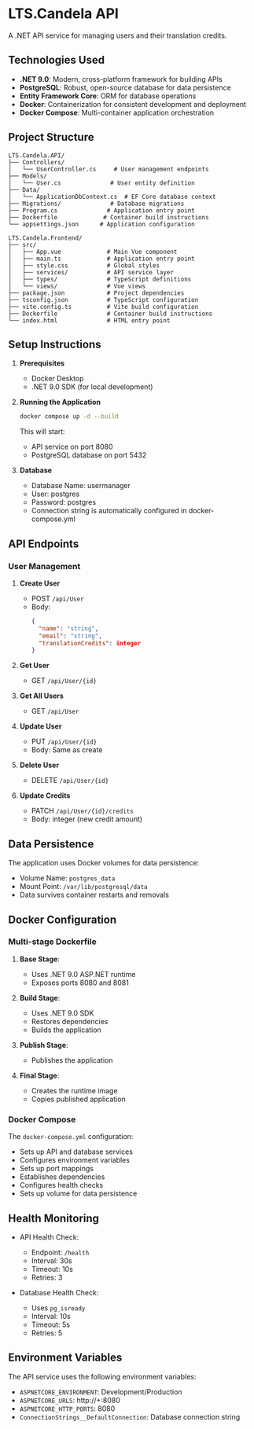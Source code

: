 # LTS.Candela API

A .NET API service for managing users and their translation credits.

## Technologies Used

- **.NET 9.0**: Modern, cross-platform framework for building APIs
- **PostgreSQL**: Robust, open-source database for data persistence
- **Entity Framework Core**: ORM for database operations
- **Docker**: Containerization for consistent development and deployment
- **Docker Compose**: Multi-container application orchestration

## Project Structure

```
LTS.Candela.API/
├── Controllers/
│   └── UserController.cs     # User management endpoints
├── Models/
│   └── User.cs              # User entity definition
├── Data/
│   └── ApplicationDbContext.cs  # EF Core database context
├── Migrations/              # Database migrations
├── Program.cs              # Application entry point
├── Dockerfile             # Container build instructions
└── appsettings.json      # Application configuration

LTS.Candela.Frontend/
├── src/
│   ├── App.vue             # Main Vue component
│   ├── main.ts             # Application entry point
│   ├── style.css           # Global styles
│   ├── services/           # API service layer
│   ├── types/              # TypeScript definitions
│   └── views/              # Vue views
├── package.json            # Project dependencies
├── tsconfig.json           # TypeScript configuration
├── vite.config.ts          # Vite build configuration
├── Dockerfile              # Container build instructions
└── index.html              # HTML entry point
```

## Setup Instructions

1. **Prerequisites**
   - Docker Desktop
   - .NET 9.0 SDK (for local development)

2. **Running the Application**
   ```bash
   docker compose up -d --build
   ```
   This will start:
   - API service on port 8080
   - PostgreSQL database on port 5432

3. **Database**
   - Database Name: usermanager
   - User: postgres
   - Password: postgres
   - Connection string is automatically configured in docker-compose.yml

## API Endpoints

### User Management

1. **Create User**
   - POST `/api/User`
   - Body:
     ```json
     {
       "name": "string",
       "email": "string",
       "translationCredits": integer
     }
     ```

2. **Get User**
   - GET `/api/User/{id}`

3. **Get All Users**
   - GET `/api/User`

4. **Update User**
   - PUT `/api/User/{id}`
   - Body: Same as create

5. **Delete User**
   - DELETE `/api/User/{id}`

6. **Update Credits**
   - PATCH `/api/User/{id}/credits`
   - Body: integer (new credit amount)

## Data Persistence

The application uses Docker volumes for data persistence:
- Volume Name: `postgres_data`
- Mount Point: `/var/lib/postgresql/data`
- Data survives container restarts and removals

## Docker Configuration

### Multi-stage Dockerfile
1. **Base Stage**:
   - Uses .NET 9.0 ASP.NET runtime
   - Exposes ports 8080 and 8081

2. **Build Stage**:
   - Uses .NET 9.0 SDK
   - Restores dependencies
   - Builds the application

3. **Publish Stage**:
   - Publishes the application

4. **Final Stage**:
   - Creates the runtime image
   - Copies published application

### Docker Compose

The `docker-compose.yml` configuration:
- Sets up API and database services
- Configures environment variables
- Sets up port mappings
- Establishes dependencies
- Configures health checks
- Sets up volume for data persistence

## Health Monitoring

- API Health Check:
  - Endpoint: `/health`
  - Interval: 30s
  - Timeout: 10s
  - Retries: 3

- Database Health Check:
  - Uses `pg_isready`
  - Interval: 10s
  - Timeout: 5s
  - Retries: 5

## Environment Variables

The API service uses the following environment variables:
- `ASPNETCORE_ENVIRONMENT`: Development/Production
- `ASPNETCORE_URLS`: http://+:8080
- `ASPNETCORE_HTTP_PORTS`: 8080
- `ConnectionStrings__DefaultConnection`: Database connection string
